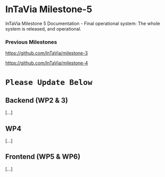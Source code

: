 # InTaVia Milestone-5

InTaVia Milestone 5 Documentation - Final operational system: The whole system is released, and operational.

### Previous Milestones

https://github.com/InTaVia/milestone-3

https://github.com/InTaVia/milestone-4

# `Please Update Below`


## Backend (WP2 & 3)
[...]

## WP4

[...]

## Frontend (WP5 & WP6)

[...]

